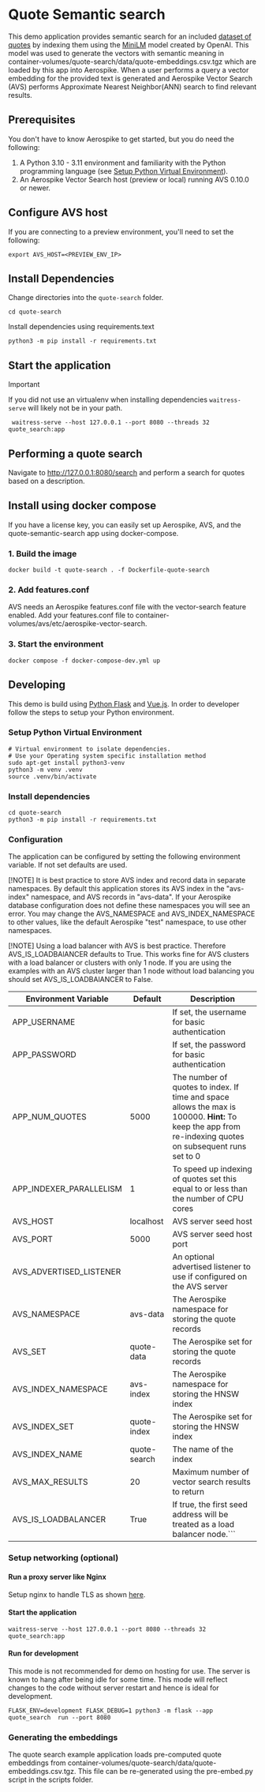 # Quote Semantic search
This demo application provides semantic search for an included [dataset of quotes](https://archive.org/details/quotes_20230625)
by indexing them using the [MiniLM](https://huggingface.co/sentence-transformers/all-MiniLM-L6-v2)
model created by OpenAI. This model was used to generate the vectors with semantic meaning in container-volumes/quote-search/data/quote-embeddings.csv.tgz
which are loaded by this app into Aerospike.
When a user performs a query a vector embedding for the provided text is generated and
Aerospike Vector Search (AVS) performs Approximate Nearest Neighbor(ANN) search to find relevant results.


## Prerequisites
You don't have to know Aerospike to get started, but you do need the following:

1. A Python 3.10 - 3.11 environment and familiarity with the Python programming language (see [Setup Python Virtual Environment](../prism-image-search/README.md#setup-python-virtual-environment)).
1. An Aerospike Vector Search host (preview or local) running AVS 0.10.0 or newer.

## Configure AVS host

If you are connecting to a preview environment, you'll need to set the following:
```shell
export AVS_HOST=<PREVIEW_ENV_IP>
```

## Install Dependencies
Change directories into the `quote-search` folder.

```shell
cd quote-search
```

Install dependencies using requirements.text 
```shell 
python3 -m pip install -r requirements.txt
```
## Start the application

> [!IMPORTANT]
> If you did not use an virtualenv when installing dependencies `waitress-serve` will
> likely not be in your path. 

```shell
 waitress-serve --host 127.0.0.1 --port 8080 --threads 32 quote_search:app
```

## Performing a quote search
<!-- markdown-link-check-disable-next-line -->
Navigate to http://127.0.0.1:8080/search and perform a search for quotes based on a description.


## Install using docker compose
If you have a license key, you can easily set up Aerospike, AVS, and the quote-semantic-search
app using docker-compose. 

### 1. Build the image 
```
docker build -t quote-search . -f Dockerfile-quote-search
```

### 2. Add features.conf
AVS needs an Aerospike features.conf file with the vector-search feature enabled.
Add your features.conf file to container-volumes/avs/etc/aerospike-vector-search.


### 3. Start the environment
```
docker compose -f docker-compose-dev.yml up
```

## Developing
This demo is build using [Python Flask](https://flask.palletsprojects.com/en/2.3.x/)
and [Vue.js](https://vuejs.org/). In order to developer follow the steps to 
setup your Python environment.

### Setup Python Virtual Environment

```shell
# Virtual environment to isolate dependencies.
# Use your Operating system specific installation method
sudo apt-get install python3-venv
python3 -m venv .venv
source .venv/bin/activate
```

### Install dependencies

```shell
cd quote-search
python3 -m pip install -r requirements.txt 
```

### Configuration

The application can be configured by setting the following environment variable.
If not set defaults are used.

[!NOTE]
It is best practice to store AVS index and record data in separate namespaces.
By default this application stores its AVS index in the "avs-index" namespace, and AVS records in "avs-data".
If your Aerospike database configuration does not define these namespaces you will see an error.
You may change the AVS_NAMESPACE and AVS_INDEX_NAMESPACE to other values, like the default Aerospike "test" namespace, to use other namespaces.

[!NOTE]
Using a load balancer with AVS is best practice. Therefore AVS_IS_LOADBAlANCER defaults to True.
This works fine for AVS clusters with a load balancer or clusters with only 1 node. If you are using
the examples with an AVS cluster larger than 1 node without load balancing you should set AVS_IS_LOADBAlANCER to False.

| Environment Variable        | Default            | Description                                                     |
|-----------------------------|--------------------|-----------------------------------------------------------------|
| APP_USERNAME          |                    | If set, the username for basic authentication                   |
| APP_PASSWORD          |                    | If set, the password for basic authentication                   |
| APP_NUM_QUOTES                  | 5000               | The number of quotes to index. If time and space allows the max is 100000. **Hint:** To keep the app from re-indexing quotes on subsequent runs set to 0               |
| APP_INDEXER_PARALLELISM                  | 1               | To speed up indexing of quotes set this equal to or less than the number of CPU cores               |
| AVS_HOST               | localhost          | AVS server seed host                                       |
| AVS_PORT               | 5000               | AVS server seed host port                                  |
| AVS_ADVERTISED_LISTENER|                    | An optional advertised listener to use if configured on the AVS server                              |
| AVS_NAMESPACE     | avs-data               | The Aerospike namespace for storing the quote records           |
| AVS_SET           | quote-data         | The Aerospike set for storing the quote records                 |
| AVS_INDEX_NAMESPACE     | avs-index               | The Aerospike namespace for storing the HNSW index              |
| AVS_INDEX_SET           | quote-index        | The Aerospike set for storing the HNSW index                    |
| AVS_INDEX_NAME         | quote-search       | The name of the  index                                          |
| AVS_MAX_RESULTS        | 20                 | Maximum number of vector search results to return               |
| AVS_IS_LOADBALANCER    | True                 |                 If true, the first seed address will be treated as a load balancer node.```

### Setup networking (optional)

#### Run a proxy server like Nginx

Setup nginx to handle TLS as
shown [here](https://dev.to/thetrebelcc/how-to-run-a-flask-app-over-https-using-waitress-and-nginx-2020-235c).

#### Start the application

```shell
waitress-serve --host 127.0.0.1 --port 8080 --threads 32 quote_search:app
```

#### Run for development

This mode is not recommended for demo on hosting for use. The server is known to
hang after being
idle for some time. This mode will reflect changes to the code without server
restart and hence is ideal for development.

```shell
FLASK_ENV=development FLASK_DEBUG=1 python3 -m flask --app quote_search  run --port 8080
```

### Generating the embeddings
The quote search example application loads pre-computed quote embeddings from container-volumes/quote-search/data/quote-embeddings.csv.tgz.
This file can be re-generated using the pre-embed.py script in the scripts folder.